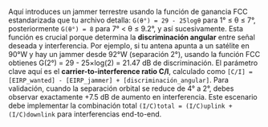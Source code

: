 Aquí introduces un jammer terrestre usando la función de ganancia FCC estandarizada que tu archivo detalla: `G(θ°) = 29 - 25logθ` para 1° ≤ θ ≤ 7°, posteriormente `G(θ°) = 8` para 7° < θ ≤ 9.2°, y así sucesivamente. Esta función es crucial porque determina la **discriminación angular** entre señal deseada y interferencia. Por ejemplo, si tu antena apunta a un satélite en 90°W y hay un jammer desde 92°W (separación 2°), usando la función FCC obtienes G(2°) = 29 - 25×log(2) = 21.47 dB de discriminación. El parámetro clave aquí es el **carrier-to-interference ratio C/I**, calculado como `[C/I] = [EIRP_wanted] - [EIRP_jammer] + [discriminación_angular]`. Para validación, cuando la separación orbital se reduce de 4° a 2°, debes observar exactamente +7.5 dB de aumento en interferencia. Este escenario debe implementar la combinación total `(I/C)total = (I/C)uplink + (I/C)downlink` para interferencias end-to-end.